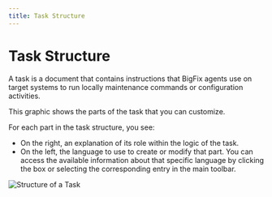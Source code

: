 ```yaml
---
title: Task Structure
---
```


# Task Structure

A task is a document that contains instructions that BigFix agents use on target systems to run locally maintenance commands or configuration activities.

This graphic shows the parts of the task that you can customize.

For each part in the task structure, you see:

* On the right, an explanation of its role within the logic of the task.
* On the left, the language to use to create or modify that part. You can access the available information about that specific language by clicking the box or selecting the corresponding entry in the main toolbar.

![Structure of a Task](/static/img/task-structure.png "Structure of a Task")

